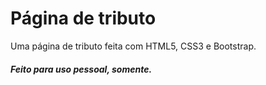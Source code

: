 # Página de tributo
Uma página de tributo feita com HTML5, CSS3 e Bootstrap.

#### *Feito para uso pessoal, somente.*
